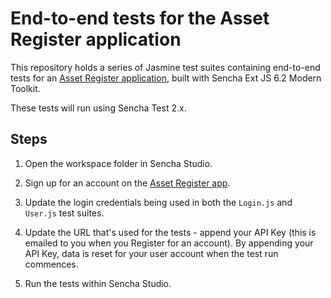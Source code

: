 # End-to-end tests for the Asset Register application

This repository holds a series of Jasmine test suites containing end-to-end tests for an 
[Asset Register application](https://se.sencha.com/AssetRegister/Login.aspx), 
built with Sencha Ext JS 6.2 Modern Toolkit.

These tests will run using Sencha Test 2.x.

## Steps

1. Open the workspace folder in Sencha Studio.

2. Sign up for an account on the [Asset Register app](https://se.sencha.com/AssetRegister/Register.aspx).

3. Update the login credentials being used in both the `Login.js` and `User.js` test suites.

4. Update the URL that's used for the tests - append your API Key (this is emailed to you when you Register for an account). By 
  appending your API Key, data is reset for your user account when the test run commences.

5. Run the tests within Sencha Studio.
